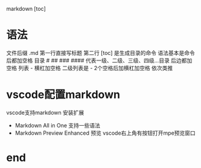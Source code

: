 markdown
[toc]

# 语法
文件后缀 .md
第一行直接写标题
第二行 [toc] 是生成目录的命令
语法基本是命令后都加空格
目录 # ## ### #### 代表一级、二级、三级、四级...目录 后边都加空格
列表 - 横杠加空格 二级列表是 - 2个空格后加横杠加空格 依次类推

# vscode配置markdown
vscode支持markdown
安装扩展 
 - Markdown All in One 支持一些语法
 - Markdown Preview Enhanced 预览 vscode右上角有按钮打开mpe预览窗口

# end